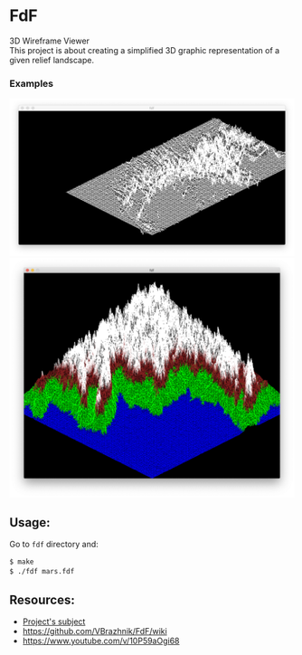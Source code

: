 # FdF
3D Wireframe Viewer
<br>
This project is about creating a simplified 3D graphic representation of a given relief landscape.

### Examples

![mars.fdf map](./other/mars.png)
![t1.fdf map](./other/t1.png)

## Usage:

Go to `fdf` directory and:
```sh
$ make
$ ./fdf mars.fdf
```

## Resources:
* [Project's subject](./other/subject.pdf)
* https://github.com/VBrazhnik/FdF/wiki
* https://www.youtube.com/v/10P59aOgi68